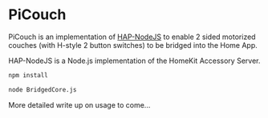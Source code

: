 PiCouch
==========

PiCouch is an implementation of [HAP-NodeJS](https://github.com/KhaosT/HAP-NodeJS) to enable 2 sided motorized couches (with H-style 2 button switches) to be bridged into the Home App.

HAP-NodeJS is a Node.js implementation of the HomeKit Accessory Server.

```sh
npm install
```
```sh
node BridgedCore.js
```

More detailed write up on usage to come...
